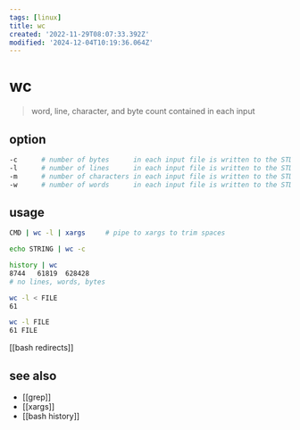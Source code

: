 ```yaml
---
tags: [linux]
title: wc
created: '2022-11-29T08:07:33.392Z'
modified: '2024-12-04T10:19:36.064Z'
---
```


# wc

> word, line, character, and byte count contained in each input

## option

```sh
-c      # number of bytes      in each input file is written to the STDOUT
-l      # number of lines      in each input file is written to the STDOUT
-m      # number of characters in each input file is written to the STDOUT
-w      # number of words      in each input file is written to the STDOUT
```

## usage

```sh
CMD | wc -l | xargs     # pipe to xargs to trim spaces

echo STRING | wc -c

history | wc
8744   61819  628428
# no lines, words, bytes
```

```sh
wc -l < FILE 
61

wc -l FILE 
61 FILE
```

[[bash redirects]]

## see also

- [[grep]]
- [[xargs]]
- [[bash history]]
